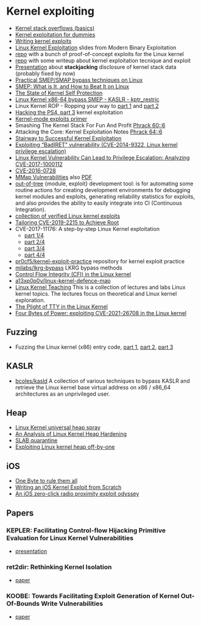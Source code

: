 # Kernel exploiting

 - [Kernel stack overflows (basics)](https://blog.0x80.org/kernel-stack-overflows-basics/)
 - [Kernel exploitation for dummies](http://uaf.io/exploitation/misc/2016/09/10/Kernel-Exploitation-for-Dummies.html)
 - [Writing kernel exploits](https://tc.gtisc.gatech.edu/bss/2014/r/kernel-exploits.pdf)
 - [Linux Kernel Exploitation](http://repository.root-me.org/Exploitation%20-%20Syst%C3%A8me/Unix/EN%20-%20Linux%20Kernel%20Exploitation%20-%20Patrick%20Biernat.pdf) slides from Modern Binary Exploitation
 - [repo](https://github.com/xairy/kernel-exploits) with a bunch of proof-of-concept exploits for the Linux kernel
 - [repo](https://github.com/xairy/linux-kernel-exploitation) with some writeup about kernel exploitation tecnique and exploit
 - [Presentation](https://jon.oberheide.org/files/summercon11-stackjacking.pdf) about **stackjacking** disclosure of
   kernel stack data (probably fixed by now)
 - [Practical SMEP/SMAP bypass techniques on Linux](https://www.syscan360.org/slides/2016_SG_Vitaly_Nikolenko_Practical_SMEP_Bypass_Techniques.pdf)
 - [SMEP: What is It, and How to Beat It on Linux](http://vulnfactory.org/blog/2011/06/05/smep-what-is-it-and-how-to-beat-it-on-linux/)
 - [The State of Kernel Self Protection](https://outflux.net/slides/2018/lca/kspp.pdf)
 - [Linux Kernel x86-64 bypass SMEP - KASLR - kptr_restric](http://blackbunny.io/linux-kernel-x86-64-bypass-smep-kaslr-kptr_restric/)
 - Linux Kernel ROP - Ropping your way to [part 1](https://www.trustwave.com/Resources/SpiderLabs-Blog/Linux-Kernel-ROP---Ropping-your-way-to---(Part-1)/) and [part 2](https://www.trustwave.com/Resources/SpiderLabs-Blog/Linux-Kernel-ROP---Ropping-your-way-to---(Part-2)/)
 - [Hacking the PS4, part 3](https://cturt.github.io/ps4-3.html) kernel exploitation
 - [Kernel-mode exploits primer](http://old.iseclab.org/projects/vifuzz/docs/exploit.pdf)
 - Smashing The Kernel Stack For Fun And Profit [Phrack 60::6](http://phrack.org/issues/60/6.html)
 - Attacking the Core: Kernel Exploitation Notes [Phrack 64::6](http://phrack.org/issues/64/6.html#article)
 - [Stairway to Successful Kernel Exploitation](http://booksite.elsevier.com/samplechapters/9781597494861/Chapter_3.pdf)
 - [Exploiting “BadIRET” vulnerability (CVE-2014-9322, Linux kernel privilege escalation)](https://blogs.bromium.com/exploiting-badiret-vulnerability-cve-2014-9322-linux-kernel-privilege-escalation/)
 - [Linux Kernel Vulnerability Can Lead to Privilege Escalation: Analyzing CVE-2017-1000112](https://securingtomorrow.mcafee.com/mcafee-labs/linux-kernel-vulnerability-can-lead-to-privilege-escalation-analyzing-cve-2017-1000112/)
 - [CVE-2016-0728](https://perception-point.io/2016/01/14/analysis-and-exploitation-of-a-linux-kernel-vulnerability-cve-2016-0728/)
 - [MMap Vulnerabilities](https://research.checkpoint.com/mmap-vulnerabilities-linux-kernel/) also [PDF](https://labs.mwrinfosecurity.com/assets/BlogFiles/mwri-mmap-exploitation-whitepaper-2017-09-18.pdf)
 - [out-of-tree](https://out-of-tree.io/) {module, exploit} development tool: is for automating some routine actions for creating development environments for debugging kernel modules and exploits, generating reliability statistics for exploits, and also provides the ability to easily integrate into CI (Continuous Integration).
 - [collection of verified Linux kernel exploits](https://github.com/jollheef/lpe)
 - [Tailoring CVE-2019-2215 to Achieve Root](https://hernan.de/blog/2019/10/15/tailoring-cve-2019-2215-to-achieve-root/)
 - CVE-2017-11176:  A step-by-step Linux Kernel exploitation
   - [part 1/4](https://blog.lexfo.fr/cve-2017-11176-linux-kernel-exploitation-part1.html)
   - [part 2/4](https://blog.lexfo.fr/cve-2017-11176-linux-kernel-exploitation-part2.html)
   - [part 3/4](https://blog.lexfo.fr/cve-2017-11176-linux-kernel-exploitation-part3.html)
   - [part 4/4](https://blog.lexfo.fr/cve-2017-11176-linux-kernel-exploitation-part4.html)
 - [pr0cf5/kernel-exploit-practice](https://github.com/pr0cf5/kernel-exploit-practice) repository for kernel exploit practice
 - [milabs/lkrg-bypass](https://github.com/milabs/lkrg-bypass) LKRG bypass methods
 - [Control Flow Integrity (CFI) in the Linux kernel](https://outflux.net/slides/2020/lca/cfi.pdf)
 - [a13xp0p0v/linux-kernel-defence-map](https://github.com/a13xp0p0v/linux-kernel-defence-map)
 - [Linux Kernel Teaching](https://linux-kernel-labs.github.io/refs/heads/master/index.html) This is a collection of lectures and labs Linux kernel topics. The lectures focus on theoretical and Linux kernel exploration.
 - [The Plight of TTY in the Linux Kernel](https://pr0cf5.github.io/ctf/2020/03/09/the-plight-of-tty-in-the-linux-kernel.html)
 - [Four Bytes of Power: exploiting CVE-2021-26708 in the Linux kernel](https://a13xp0p0v.github.io/2021/02/09/CVE-2021-26708.html)

## Fuzzing

 - Fuzzing the Linux kernel (x86) entry code, [part 1](https://blogs.oracle.com/linux/fuzzing-the-linux-kernel-x86-entry-code%2c-part-1-of-3), [part 2](https://blogs.oracle.com/linux/fuzzing-the-linux-kernel-x86-entry-code%2c-part-2-of-3), [part 3](https://blogs.oracle.com/linux/fuzzing-the-linux-kernel-x86-entry-code%2c-part-3-of-3)

## KASLR

 - [bcoles/kasld](https://github.com/bcoles/kasld) A collection of various techniques to bypass KASLR and retrieve the Linux kernel base virtual address on x86 / x86_64 architectures as an unprivileged user.

## Heap

 - [Linux Kernel universal heap spray](https://duasynt.com/blog/linux-kernel-heap-spray)
 - [An Analysis of Linux Kernel Heap Hardening](https://blog.infosectcbr.com.au/2020/04/an-analysis-of-linux-kernel-heap.html)
 - [SLAB quarantine](https://a13xp0p0v.github.io/2020/11/30/slab-quarantine.html)
 - [Exploiting Linux kernel heap off-by-one](https://duasynt.com/blog/cve-2016-6187-heap-off-by-one-exploit)

## iOS

 - [One Byte to rule them all](https://googleprojectzero.blogspot.com/2020/07/one-byte-to-rule-them-all.html)
 - [Writing an iOS Kernel Exploit from Scratch](https://secfault-security.com/blog/chain3.html)
 - [An iOS zero-click radio proximity exploit odyssey](https://googleprojectzero.blogspot.com/2020/12/an-ios-zero-click-radio-proximity.html)

## Papers

### KEPLER: Facilitating Control-flow Hijacking Primitive Evaluation for Linux Kernel Vulnerabilities

 - [presentation](https://www.usenix.org/conference/usenixsecurity19/presentation/wu-wei)

### ret2dir: Rethinking Kernel Isolation

 - [paper](https://www.usenix.org/system/files/conference/usenixsecurity14/sec14-paper-kemerlis.pdf)

### KOOBE: Towards Facilitating Exploit Generation of Kernel Out-Of-Bounds Write Vulnerabilities

 - [paper](https://www.usenix.org/system/files/sec20summer_chen-weiteng_prepub.pdf)

